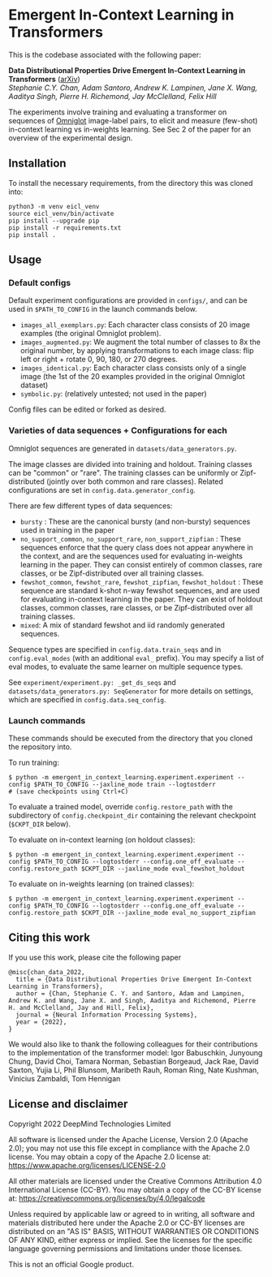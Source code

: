 # Emergent In-Context Learning in Transformers

This is the codebase associated with the following paper:

**Data Distributional Properties Drive Emergent In-Context Learning in
Transformers** ([arXiv](https://arxiv.org/abs/2205.05055))<br/>
_Stephanie C.Y. Chan, Adam Santoro, Andrew K. Lampinen, Jane X. Wang, Aaditya
Singh, Pierre H. Richemond, Jay McClelland, Felix Hill_

The experiments involve training and evaluating a transformer on sequences of
[Omniglot](https://github.com/brendenlake/omniglot) image-label pairs, to elicit
and measure (few-shot) in-context learning vs in-weights learning. See Sec 2 of
the paper for an overview of the experimental design.


## Installation

To install the necessary requirements, from the directory this was cloned into:

```shell
python3 -m venv eicl_venv
source eicl_venv/bin/activate
pip install --upgrade pip
pip install -r requirements.txt
pip install .
```

## Usage

### Default configs

Default experiment configurations are provided in `configs/`, and can be used
in `$PATH_TO_CONFIG` in the launch commands below.

*   `images_all_exemplars.py`: Each character class consists of 20 image
    examples (the original Omniglot problem).
*   `images_augmented.py`: We augment the total number of classes to 8x the
    original number, by applying transformations to each image class: flip left
    or right + rotate 0, 90, 180, or 270 degrees.
*   `images_identical.py`: Each character class consists only of a single image
    (the 1st of the 20 examples provided in the original Omniglot dataset)
*   `symbolic.py`: (relatively untested; not used in the paper)

Config files can be edited or forked as desired.

### Varieties of data sequences + Configurations for each

Omniglot sequences are generated in `datasets/data_generators.py`.

The image classes are divided into training and holdout. Training classes can be
"common" or "rare". The training classes can be uniformly or Zipf-distributed
(jointly over both common and rare classes). Related configurations are set in
`config.data.generator_config`.

There are few different types of data sequences:

*   `bursty` : These are the canonical bursty (and non-bursty) sequences used in
    training in the paper
*   `no_support_common`, `no_support_rare`, `non_support_zipfian` : These
    sequences enforce that the query class does not appear anywhere in the
    context, and are the sequences used for evaluating in-weights learning in
    the paper. They can consist entirely of common classes, rare classes, or be
    Zipf-distributed over all training classes.
*   `fewshot_common`, `fewshot_rare`, `fewshot_zipfian`, `fewshot_holdout` :
    These sequence are standard k-shot n-way fewshot sequences, and are used for
    evaluating in-context learning in the paper. They can exist of holdout
    classes, common classes, rare classes, or be Zipf-distributed over all
    training classes.
*   `mixed`: A mix of standard fewshot and iid randomly generated sequences.

Sequence types are specified in `config.data.train_seqs` and in
`config.eval_modes` (with an additional `eval_` prefix). You may specify a list
of eval modes, to evaluate the same learner on multiple sequence types.

See `experiment/experiment.py: _get_ds_seqs` and `datasets/data_generators.py:
SeqGenerator` for more details on settings, which are specified in
`config.data.seq_config`.


### Launch commands

These commands should be executed from the directory that you cloned the
repository into.

To run training:

```shell
$ python -m emergent_in_context_learning.experiment.experiment --config $PATH_TO_CONFIG --jaxline_mode train --logtostderr
# (save checkpoints using Ctrl+C)
```

To evaluate a trained model, override `config.restore_path` with the
subdirectory of `config.checkpoint_dir` containing the relevant checkpoint
(`$CKPT_DIR` below).

To evaluate on in-context learning (on holdout classes):

```shell
$ python -m emergent_in_context_learning.experiment.experiment --config $PATH_TO_CONFIG --logtostderr --config.one_off_evaluate --config.restore_path $CKPT_DIR --jaxline_mode eval_fewshot_holdout
```

To evaluate on in-weights learning (on trained classes):

```shell
$ python -m emergent_in_context_learning.experiment.experiment --config $PATH_TO_CONFIG --logtostderr --config.one_off_evaluate --config.restore_path $CKPT_DIR --jaxline_mode eval_no_support_zipfian
```


## Citing this work

If you use this work, please cite the following paper
```
@misc{chan_data_2022,
  title = {Data Distributional Properties Drive Emergent In-Context Learning in Transformers},
  author = {Chan, Stephanie C. Y. and Santoro, Adam and Lampinen, Andrew K. and Wang, Jane X. and Singh, Aaditya and Richemond, Pierre H. and McClelland, Jay and Hill, Felix},
  journal = {Neural Information Processing Systems},
  year = {2022},
}
```

We would also like to thank the following colleagues for their contributions to
the implementation of the transformer model:
Igor Babuschkin, Junyoung Chung, David Choi, Tamara Norman, Sebastian Borgeaud,
Jack Rae, David Saxton, Yujia Li, Phil Blunsom, Maribeth Rauh, Roman Ring,
Nate Kushman, Vinicius Zambaldi, Tom Hennigan


## License and disclaimer

Copyright 2022 DeepMind Technologies Limited

All software is licensed under the Apache License, Version 2.0 (Apache 2.0);
you may not use this file except in compliance with the Apache 2.0 license.
You may obtain a copy of the Apache 2.0 license at:
https://www.apache.org/licenses/LICENSE-2.0

All other materials are licensed under the Creative Commons Attribution 4.0
International License (CC-BY). You may obtain a copy of the CC-BY license at:
https://creativecommons.org/licenses/by/4.0/legalcode

Unless required by applicable law or agreed to in writing, all software and
materials distributed here under the Apache 2.0 or CC-BY licenses are
distributed on an "AS IS" BASIS, WITHOUT WARRANTIES OR CONDITIONS OF ANY KIND,
either express or implied. See the licenses for the specific language governing
permissions and limitations under those licenses.

This is not an official Google product.
